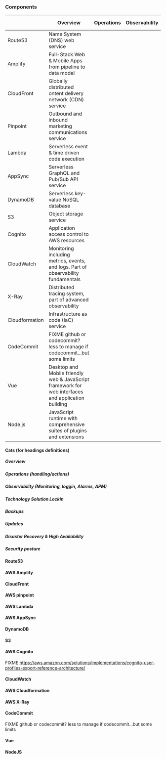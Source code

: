 ### Components

|                | Overview                                                                                           | Operations | Observability | Lockin | Backups                                                                                               | Updates | Disaster recovery | High Availability | Security |
| -------------- | -------------------------------------------------------------------------------------------------- | ---------- | ------------- | ------ | ----------------------------------------------------------------------------------------------------- | ------- | ----------------- | ----------------- | -------- |
| Route53        | Name System (DNS) web service                                                                      |            |               |        |                                                                                                       |         |                   |                   |          |
| Amplify        | Full-Stack Web & Mobile Apps from pipeline to data model                                           |            |               |        |                                                                                                       |         |                   |                   |          |
| CloudFront     | Globally distributed ontent delivery network (CDN) service                                         |            |               |        |                                                                                                       |         |                   |                   |          |
| Pinpoint       | Outbound and inbound marketing communications service                                              |            |               |        |                                                                                                       |         |                   |                   |          |
| Lambda         | Serverless event & time driven code execution                                                      |            |               |        |                                                                                                       |         |                   |                   |          |
| AppSync        | Serverless GraphQL and Pub/Sub API service                                                         |            |               |        |                                                                                                       |         |                   |                   |          |
| DynamoDB       | Serverless key-value NoSQL database                                                                |            |               |        |                                                                                                       |         |                   |                   |          |
| S3             | Object storage service                                                                             |            |               |        |                                                                                                       |         |                   |                   |          |
| Cognito        | Application access control to AWS resources                                                        |            |               |        | https://aws.amazon.com/solutions/implementations/cognito-user-profiles-export-reference-architecture/ |         |                   |                   |          |
| CloudWatch     | Monitoring including metrics, events, and logs. Part of observability fundamentals                 |            |               |        |                                                                                                       |         |                   |                   |          |
| X-Ray          | Distributed tracing system, part of advanced observability                                         |            |               |        |                                                                                                       |         |                   |                   |          |
| Cloudformation | Infrastructure as code (IaC) service                                                               |            |               |        |                                                                                                       |         |                   |                   |          |
| CodeCommit     | FIXME github or codecommit? less to manage if codecommit...but some limits                         |            |               |        |                                                                                                       |         |                   |                   |          |
| Vue            | Desktop and Mobile friendly web & JavaScript framework for web interfaces and application building |            |               |        |                                                                                                       |         |                   |                   |          |
| Node.js        | JavaScript runtime with comprehensive suites of plugins and extensions                             |            |               |        |                                                                                                       |         |                   |                   |          |


#### Cats (for headings definitions)
##### Overview
##### Operations (handling/actions)
##### Observability (Monitoring, loggin, Alarms, APM)
##### Technology Solution Lockin
##### Backups
##### Updates
##### Disaster Recovery & High Availability
##### Security posture


#### Route53
#### AWS Amplify
#### CloudFront
#### AWS pinpoint
#### AWS Lambda
#### AWS AppSync
#### DynamoDB
#### S3
#### AWS Cognito
FIXME https://aws.amazon.com/solutions/implementations/cognito-user-profiles-export-reference-architecture/
#### CloudWatch
#### AWS Cloudformation
#### AWS X-Ray
#### CodeCommit
FIXME github or codecommit? less to manage if codecommit...but some limits
#### Vue
#### NodeJS

